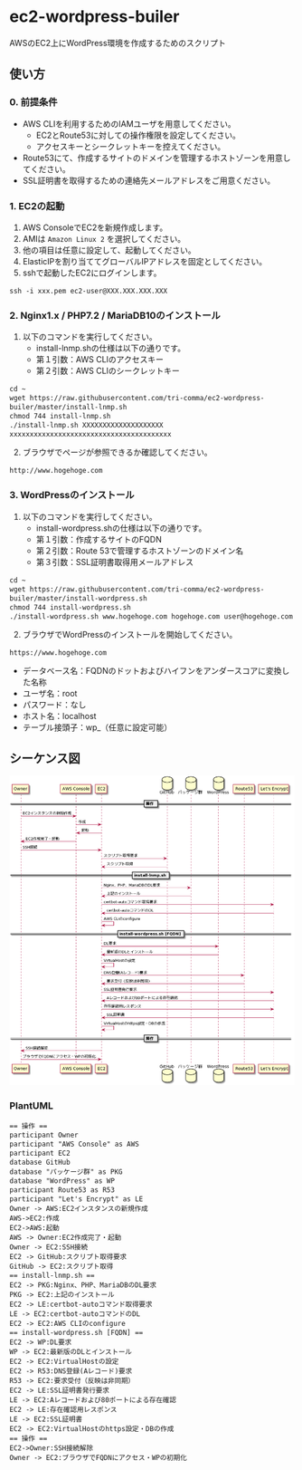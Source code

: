 # ec2-wordpress-builer
AWSのEC2上にWordPress環境を作成するためのスクリプト

## 使い方

### 0. 前提条件

- AWS CLIを利用するためのIAMユーザを用意してください。
    - EC2とRoute53に対しての操作権限を設定してください。
    - アクセスキーとシークレットキーを控えてください。
- Route53にて、作成するサイトのドメインを管理するホストゾーンを用意してください。
- SSL証明書を取得するための連絡先メールアドレスをご用意ください。

### 1. EC2の起動

1. AWS ConsoleでEC2を新規作成します。
1. AMIは `Amazon Linux 2` を選択してください。
1. 他の項目は任意に設定して、起動してください。
1. ElasticIPを割り当ててグローバルIPアドレスを固定としてください。
1. sshで起動したEC2にログインします。
```
ssh -i xxx.pem ec2-user@XXX.XXX.XXX.XXX
```

### 2. Nginx1.x / PHP7.2 / MariaDB10のインストール

1. 以下のコマンドを実行してください。
    - install-lnmp.shの仕様は以下の通りです。
    - 第１引数：AWS CLIのアクセスキー
    - 第２引数：AWS CLIのシークレットキー
```
cd ~
wget https://raw.githubusercontent.com/tri-comma/ec2-wordpress-builer/master/install-lnmp.sh
chmod 744 install-lnmp.sh
./install-lnmp.sh XXXXXXXXXXXXXXXXXXXX xxxxxxxxxxxxxxxxxxxxxxxxxxxxxxxxxxxxxxxx
```
2. ブラウザでページが参照できるか確認してください。
```
http://www.hogehoge.com
```

### 3. WordPressのインストール

1. 以下のコマンドを実行してください。
    - install-wordpress.shの仕様は以下の通りです。
    - 第１引数：作成するサイトのFQDN
    - 第２引数：Route 53で管理するホストゾーンのドメイン名
    - 第３引数：SSL証明書取得用メールアドレス
```
cd ~
wget https://raw.githubusercontent.com/tri-comma/ec2-wordpress-builer/master/install-wordpress.sh
chmod 744 install-wordpress.sh
./install-wordpress.sh www.hogehoge.com hogehoge.com user@hogehoge.com
```
2. ブラウザでWordPressのインストールを開始してください。
```
https://www.hogehoge.com
```
- データベース名：FQDNのドットおよびハイフンをアンダースコアに変換した名称
- ユーザ名：root
- パスワード：なし
- ホスト名：localhost
- テーブル接頭子：wp_（任意に設定可能）

## シーケンス図

![図](Sequence_Diagram.png)

### PlantUML

```
== 操作 ==
participant Owner
participant "AWS Console" as AWS
participant EC2
database GitHub
database "パッケージ群" as PKG
database "WordPress" as WP
participant Route53 as R53
participant "Let's Encrypt" as LE
Owner -> AWS:EC2インスタンスの新規作成
AWS->EC2:作成
EC2->AWS:起動
AWS -> Owner:EC2作成完了・起動
Owner -> EC2:SSH接続
EC2 -> GitHub:スクリプト取得要求
GitHub -> EC2:スクリプト取得
== install-lnmp.sh ==
EC2 -> PKG:Nginx、PHP、MariaDBのDL要求
PKG -> EC2:上記のインストール
EC2 -> LE:certbot-autoコマンド取得要求
LE -> EC2:certbot-autoコマンドのDL
EC2 -> EC2:AWS CLIのconfigure
== install-wordpress.sh [FQDN] ==
EC2 -> WP:DL要求
WP -> EC2:最新版のDLとインストール
EC2 -> EC2:VirtualHostの設定
EC2 -> R53:DNS登録(Aレコード)要求
R53 -> EC2:要求受付（反映は非同期）
EC2 -> LE:SSL証明書発行要求
LE -> EC2:Aレコードおよび80ポートによる存在確認
EC2 -> LE:存在確認用レスポンス
LE -> EC2:SSL証明書
EC2 -> EC2:VirtualHostのhttps設定・DBの作成
== 操作 ==
EC2->Owner:SSH接続解除
Owner -> EC2:ブラウザでFQDNにアクセス・WPの初期化
```



